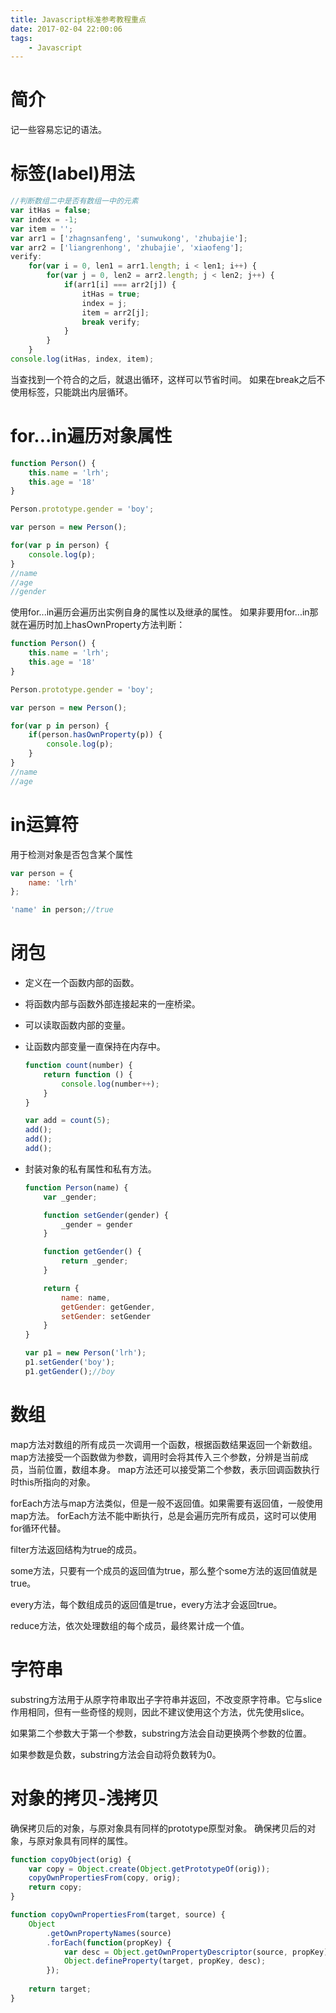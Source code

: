 ```yaml
---
title: Javascript标准参考教程重点
date: 2017-02-04 22:00:06
tags:
    - Javascript
---
```


# 简介

记一些容易忘记的语法。

<!-- more -->

# 标签(label)用法

  ```js
  //判断数组二中是否有数组一中的元素
  var itHas = false;
  var index = -1;
  var item = '';
  var arr1 = ['zhagnsanfeng', 'sunwukong', 'zhubajie'];
  var arr2 = ['liangrenhong', 'zhubajie', 'xiaofeng'];
  verify:
      for(var i = 0, len1 = arr1.length; i < len1; i++) {
          for(var j = 0, len2 = arr2.length; j < len2; j++) {
              if(arr1[i] === arr2[j]) {
                  itHas = true;
                  index = j;
                  item = arr2[j];
                  break verify;
              }
          }
      }
  console.log(itHas, index, item);
  ```

当查找到一个符合的之后，就退出循环，这样可以节省时间。
如果在break之后不使用标签，只能跳出内层循环。

# for...in遍历对象属性

  ```js
  function Person() {
      this.name = 'lrh';
      this.age = '18'
  }

  Person.prototype.gender = 'boy';

  var person = new Person();

  for(var p in person) {
      console.log(p);
  }
  //name
  //age
  //gender
  ```

使用for...in遍历会遍历出实例自身的属性以及继承的属性。
如果非要用for...in那就在遍历时加上hasOwnProperty方法判断：

  ```js
  function Person() {
      this.name = 'lrh';
      this.age = '18'
  }

  Person.prototype.gender = 'boy';

  var person = new Person();

  for(var p in person) {
      if(person.hasOwnProperty(p)) {
          console.log(p);
      }
  }
  //name
  //age
  ```

# in运算符

用于检测对象是否包含某个属性

  ```js
  var person = {
      name: 'lrh'
  };

  'name' in person;//true
  ```

# 闭包

- 定义在一个函数内部的函数。
- 将函数内部与函数外部连接起来的一座桥梁。
- 可以读取函数内部的变量。
- 让函数内部变量一直保持在内存中。

    ```js
    function count(number) {
        return function () {
            console.log(number++);
        }
    }

    var add = count(5);
    add();
    add();
    add();
    ```

- 封装对象的私有属性和私有方法。

    ```js
    function Person(name) {
        var _gender;

        function setGender(gender) {
            _gender = gender
        }

        function getGender() {
            return _gender;
        }

        return {
            name: name,
            getGender: getGender,
            setGender: setGender
        }
    }

    var p1 = new Person('lrh');
    p1.setGender('boy');
    p1.getGender();//boy
    ```

# 数组

map方法对数组的所有成员一次调用一个函数，根据函数结果返回一个新数组。
map方法接受一个函数做为参数，调用时会将其传入三个参数，分辨是当前成员，当前位置，数组本身。
map方法还可以接受第二个参数，表示回调函数执行时this所指向的对象。

forEach方法与map方法类似，但是一般不返回值。如果需要有返回值，一般使用map方法。
forEach方法不能中断执行，总是会遍历完所有成员，这时可以使用for循环代替。

filter方法返回结构为true的成员。

some方法，只要有一个成员的返回值为true，那么整个some方法的返回值就是true。

every方法，每个数组成员的返回值是true，every方法才会返回true。

reduce方法，依次处理数组的每个成员，最终累计成一个值。

# 字符串

substring方法用于从原字符串取出子字符串并返回，不改变原字符串。它与slice作用相同，但有一些奇怪的规则，因此不建议使用这个方法，优先使用slice。

如果第二个参数大于第一个参数，substring方法会自动更换两个参数的位置。

如果参数是负数，substring方法会自动将负数转为0。


# 对象的拷贝-浅拷贝

确保拷贝后的对象，与原对象具有同样的prototype原型对象。
确保拷贝后的对象，与原对象具有同样的属性。

  ```js
  function copyObject(orig) {
      var copy = Object.create(Object.getPrototypeOf(orig));
      copyOwnPropertiesFrom(copy, orig);
      return copy;
  }

  function copyOwnPropertiesFrom(target, source) {
      Object
          .getOwnPropertyNames(source)
          .forEach(function(propKey) {
              var desc = Object.getOwnPropertyDescriptor(source, propKey);
              Object.defineProperty(target, propKey, desc);
          });
          
      return target;
  }
  ```



